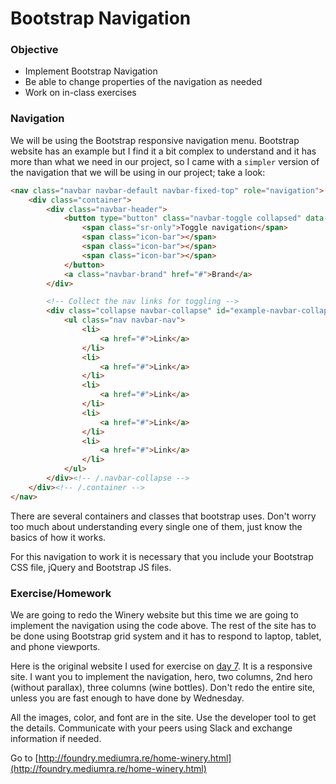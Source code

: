 # Bootstrap Navigation

### Objective

* Implement Bootstrap Navigation
* Be able to change properties of the navigation as needed
* Work on in-class exercises

### Navigation

We will be using the Bootstrap responsive navigation menu. Bootstrap website has an example but I find it a bit complex to understand and it has more than what we need in our project, so I came with a `simpler` version of the navigation that we will be using in our project; take a look:

```html
<nav class="navbar navbar-default navbar-fixed-top" role="navigation">
    <div class="container">
        <div class="navbar-header">
            <button type="button" class="navbar-toggle collapsed" data-toggle="collapse" data-target="#example-navbar-collapse">
                <span class="sr-only">Toggle navigation</span>
                <span class="icon-bar"></span>
                <span class="icon-bar"></span>
                <span class="icon-bar"></span>
            </button>
            <a class="navbar-brand" href="#">Brand</a>
        </div>

        <!-- Collect the nav links for toggling -->
        <div class="collapse navbar-collapse" id="example-navbar-collapse">
            <ul class="nav navbar-nav">
                <li>
                    <a href="#">Link</a>
                </li>
                <li>
                    <a href="#">Link</a>
                </li>
                <li>
                    <a href="#">Link</a>
                </li>
                <li>
                    <a href="#">Link</a>
                </li>
                <li>
                    <a href="#">Link</a>
                </li>
            </ul> 
        </div><!-- /.navbar-collapse -->
    </div><!-- /.container -->
</nav>
```
There are several containers and classes that bootstrap uses. Don't worry too much about understanding every single one of them, just know the basics of how it works.

For this navigation to work it is necessary that you include your Bootstrap CSS file, jQuery and Bootstrap JS files.

### Exercise/Homework

We are going to redo the Winery website but this time we are going to implement the navigation using the code above. The rest of the site has to be done using Bootstrap grid system and it has to respond to laptop, tablet, and phone viewports.

Here is the original website I used for exercise on [day 7](07-08.md#homework). It is a responsive site. I want you to implement the navigation, hero, two columns, 2nd hero (without parallax), three columns (wine bottles). Don't redo the entire site, unless you are fast enough to have done by Wednesday.

All the images, color, and font are in the site. Use the developer tool to get the details. Communicate with your peers using Slack and exchange information if needed.

Go to [http://foundry.mediumra.re/home-winery.html](http://foundry.mediumra.re/home-winery.html)
